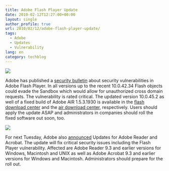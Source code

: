 ```yaml
---
title: Adobe Flash Player Update
date: 2010-02-12T12:27:00+00:00
layout: single
author_profile: true
url: 2010/02/12/adobe-flash-player-update/
tags:
  - Adobe
  - Updates
  - Vulnerability
lang: en
category: techblog
---
```

<div>
  <a href="http://1.bp.blogspot.com/_vaUVXcmC3OI/S3VBx3fmGbI/AAAAAAAAA4o/536UxSd1DLk/s1600-h/logo-flashplayer.jpg" imageanchor="1"><img border="0" src="http://1.bp.blogspot.com/_vaUVXcmC3OI/S3VBx3fmGbI/AAAAAAAAA4o/536UxSd1DLk/s320/logo-flashplayer.jpg" /></a>
</div>

Adobe has published a <a href="http://www.adobe.com/support/security/bulletins/apsb10-06.html" target="_blank" title="Security update available for Adobe Flash Player">security bulletin</a> about security vulnerabilities in Adobe Flash Player. In all versions up to the recent 10.0.42.34 Flash objects could evade the Sandbox which would allow for unauthorized cross domain requests. The vulnerability is rated critical. The updated version 10.0.45.2 as well of a fixed build of Adobe AIR 1.5.3.1930 is available in the <a href="http://get.adobe.com/flashplayer/" target="_blank" title="Adobe Flash Player Download Center">flash download center</a> and the <a href="http://get.adobe.com/air/" target="_blank" title="Adobe AIR Download Center">air download center</a>, respectively. Users should apply the update ASAP and administrators in companies should roll the fixed software out soon, too.

<div>
  <a href="http://4.bp.blogspot.com/_vaUVXcmC3OI/S3VB2c3PrjI/AAAAAAAAA4w/zZXBn9mca0o/s1600-h/acrobat_logo.png" imageanchor="1"><img border="0" src="http://4.bp.blogspot.com/_vaUVXcmC3OI/S3VB2c3PrjI/AAAAAAAAA4w/zZXBn9mca0o/s320/acrobat_logo.png" /></a>
</div>

For next Tuesday, Adobe also <a href="http://www.adobe.com/support/security/bulletins/apsb10-07.html" target="_blank" title="Security Advisory for Adobe Reader and Acrobat">announced</a> Updates for Adobe Reader and Acrobat. The update will fix critical security issues including the Flash Player vulnerability. Affected are Adobe Reader 9.3 and earlier versions for Windows, Macintosh and UNIX as well as Adobe Acrobat 9.3 and earlier versions for Windows and Macintosh. Administrators should prepare for the roll out.